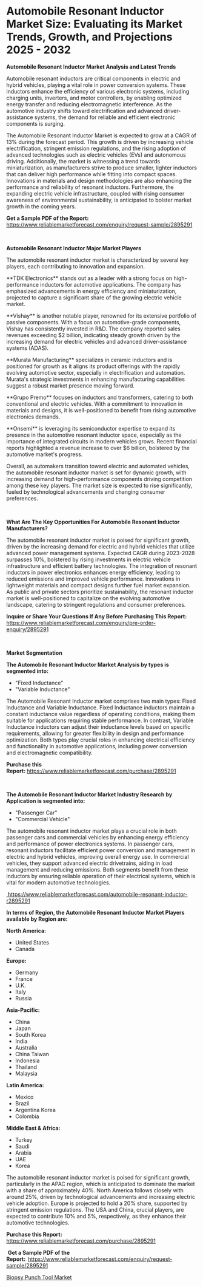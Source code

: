 <p><h1>Automobile Resonant Inductor Market Size: Evaluating its Market Trends, Growth, and Projections 2025 - 2032</h1></p><p><strong>Automobile Resonant Inductor Market Analysis and Latest Trends</strong></p>
<p><p>Automobile resonant inductors are critical components in electric and hybrid vehicles, playing a vital role in power conversion systems. These inductors enhance the efficiency of various electronic systems, including charging units, inverters, and motor controllers, by enabling optimized energy transfer and reducing electromagnetic interference. As the automotive industry shifts toward electrification and advanced driver-assistance systems, the demand for reliable and efficient electronic components is surging.</p><p>The Automobile Resonant Inductor Market is expected to grow at a CAGR of 13% during the forecast period. This growth is driven by increasing vehicle electrification, stringent emission regulations, and the rising adoption of advanced technologies such as electric vehicles (EVs) and autonomous driving. Additionally, the market is witnessing a trend towards miniaturization, as manufacturers strive to produce smaller, lighter inductors that can deliver high performance while fitting into compact spaces. Innovations in materials and design methodologies are also enhancing the performance and reliability of resonant inductors. Furthermore, the expanding electric vehicle infrastructure, coupled with rising consumer awareness of environmental sustainability, is anticipated to bolster market growth in the coming years.</p></p>
<p><strong>Get a Sample PDF of the Report:&nbsp;</strong> <a href="https://www.reliablemarketforecast.com/enquiry/request-sample/2895291?utm_campaign=2333&utm_medium=2&utm_source=Github&utm_content=ia&utm_term=15032025&utm_id=automobile-resonant-inductor">https://www.reliablemarketforecast.com/enquiry/request-sample/2895291</a></p>
<p>&nbsp;</p>
<p><strong>Automobile Resonant Inductor Major Market Players</strong></p>
<p><p>The automobile resonant inductor market is characterized by several key players, each contributing to innovation and expansion. </p><p>**TDK Electronics** stands out as a leader with a strong focus on high-performance inductors for automotive applications. The company has emphasized advancements in energy efficiency and miniaturization, projected to capture a significant share of the growing electric vehicle market.</p><p>**Vishay** is another notable player, renowned for its extensive portfolio of passive components. With a focus on automotive-grade components, Vishay has consistently invested in R&D. The company reported sales revenues exceeding $2 billion, indicating steady growth driven by the increasing demand for electric vehicles and advanced driver-assistance systems (ADAS).</p><p>**Murata Manufacturing** specializes in ceramic inductors and is positioned for growth as it aligns its product offerings with the rapidly evolving automotive sector, especially in electrification and automation. Murata's strategic investments in enhancing manufacturing capabilities suggest a robust market presence moving forward.</p><p>**Grupo Premo** focuses on inductors and transformers, catering to both conventional and electric vehicles. With a commitment to innovation in materials and designs, it is well-positioned to benefit from rising automotive electronics demands.</p><p>**Onsemi** is leveraging its semiconductor expertise to expand its presence in the automotive resonant inductor space, especially as the importance of integrated circuits in modern vehicles grows. Recent financial reports highlighted a revenue increase to over $6 billion, bolstered by the automotive market's progress.</p><p>Overall, as automakers transition toward electric and automated vehicles, the automobile resonant inductor market is set for dynamic growth, with increasing demand for high-performance components driving competition among these key players. The market size is expected to rise significantly, fueled by technological advancements and changing consumer preferences.</p></p>
<p>&nbsp;</p>
<p><strong>What Are The Key Opportunities For Automobile Resonant Inductor Manufacturers?</strong></p>
<p><p>The automobile resonant inductor market is poised for significant growth, driven by the increasing demand for electric and hybrid vehicles that utilize advanced power management systems. Expected CAGR during 2023-2028 surpasses 10%, bolstered by rising investments in electric vehicle infrastructure and efficient battery technologies. The integration of resonant inductors in power electronics enhances energy efficiency, leading to reduced emissions and improved vehicle performance. Innovations in lightweight materials and compact designs further fuel market expansion. As public and private sectors prioritize sustainability, the resonant inductor market is well-positioned to capitalize on the evolving automotive landscape, catering to stringent regulations and consumer preferences.</p></p>
<p><strong>Inquire or Share Your Questions If Any Before Purchasing This Report:</strong> <a href="https://www.reliablemarketforecast.com/enquiry/pre-order-enquiry/2895291?utm_campaign=2333&utm_medium=2&utm_source=Github&utm_content=ia&utm_term=15032025&utm_id=automobile-resonant-inductor">https://www.reliablemarketforecast.com/enquiry/pre-order-enquiry/2895291</a></p>
<p>&nbsp;</p>
<p><strong>Market Segmentation</strong></p>
<p><strong>The Automobile Resonant Inductor Market Analysis by types is segmented into:</strong></p>
<p><ul><li>"Fixed Inductance"</li><li>"Variable Inductance"</li></ul></p>
<p><p>The Automobile Resonant Inductor market comprises two main types: Fixed Inductance and Variable Inductance. Fixed Inductance inductors maintain a constant inductance value regardless of operating conditions, making them suitable for applications requiring stable performance. In contrast, Variable Inductance inductors can adjust their inductance levels based on specific requirements, allowing for greater flexibility in design and performance optimization. Both types play crucial roles in enhancing electrical efficiency and functionality in automotive applications, including power conversion and electromagnetic compatibility.</p></p>
<p><strong>Purchase this Report:&nbsp;</strong><a href="https://www.reliablemarketforecast.com/purchase/2895291?utm_campaign=2333&utm_medium=2&utm_source=Github&utm_content=ia&utm_term=15032025&utm_id=automobile-resonant-inductor">https://www.reliablemarketforecast.com/purchase/2895291</a></p>
<p>&nbsp;</p>
<p><strong>The Automobile Resonant Inductor Market Industry Research by Application is segmented into:</strong></p>
<p><ul><li>"Passenger Car"</li><li>"Commercial Vehicle"</li></ul></p>
<p><p>The automobile resonant inductor market plays a crucial role in both passenger cars and commercial vehicles by enhancing energy efficiency and performance of power electronics systems. In passenger cars, resonant inductors facilitate efficient power conversion and management in electric and hybrid vehicles, improving overall energy use. In commercial vehicles, they support advanced electric drivetrains, aiding in load management and reducing emissions. Both segments benefit from these inductors by ensuring reliable operation of their electrical systems, which is vital for modern automotive technologies.</p></p>
<p><a href="https://www.reliablemarketforecast.com/automobile-resonant-inductor-r2895291?utm_campaign=2333&utm_medium=2&utm_source=Github&utm_content=ia&utm_term=15032025&utm_id=automobile-resonant-inductor">&nbsp;https://www.reliablemarketforecast.com/automobile-resonant-inductor-r2895291</a></p>
<p><strong>In terms of Region, the Automobile Resonant Inductor Market Players available by Region are:</strong></p>
<p>
    <p> <strong> North America: </strong>
        <ul>
            <li>United States</li>
            <li>Canada</li>
        </ul>
        </p> 
    <p> <strong> Europe: </strong>
        <ul>
            <li>Germany</li>
            <li>France</li>
            <li>U.K.</li>
            <li>Italy</li>
            <li>Russia</li>
        </ul>
        </p> 
    <p> <strong> Asia-Pacific: </strong>
        <ul>
            <li>China</li>
            <li>Japan</li>
            <li>South Korea</li>
            <li>India</li>
            <li>Australia</li>
            <li>China Taiwan</li>
            <li>Indonesia</li>
            <li>Thailand</li>
            <li>Malaysia</li>
        </ul>
        </p> 
    <p> <strong> Latin America: </strong>
        <ul>
            <li>Mexico</li>
            <li>Brazil</li>
            <li>Argentina Korea</li>
            <li>Colombia</li>
        </ul>
        </p> 
    <p> <strong> Middle East & Africa: </strong>
        <ul>
            <li>Turkey</li>
            <li>Saudi</li>
            <li>Arabia</li>
            <li>UAE</li>
            <li>Korea</li>
        </ul>
    </p>
    </p>
<p><p>The automobile resonant inductor market is poised for significant growth, particularly in the APAC region, which is anticipated to dominate the market with a share of approximately 40%. North America follows closely with around 25%, driven by technological advancements and increasing electric vehicle adoption. Europe is projected to hold a 20% share, supported by stringent emission regulations. The USA and China, crucial players, are expected to contribute 10% and 5%, respectively, as they enhance their automotive technologies.</p></p>
<p><strong>Purchase this Report: </strong><a href="https://www.reliablemarketforecast.com/purchase/2895291?utm_campaign=2333&utm_medium=2&utm_source=Github&utm_content=ia&utm_term=15032025&utm_id=automobile-resonant-inductor">https://www.reliablemarketforecast.com/purchase/2895291</a></p>
<p>&nbsp;<strong>Get a Sample PDF of the Report:&nbsp;&nbsp;</strong><a href="https://www.reliablemarketforecast.com/enquiry/request-sample/2895291?utm_campaign=2333&utm_medium=2&utm_source=Github&utm_content=ia&utm_term=15032025&utm_id=automobile-resonant-inductor">https://www.reliablemarketforecast.com/enquiry/request-sample/2895291</a></p>
<p><strong></strong></p>
<p><p><a href="https://github.com/edacruz6/Market-Research-Report-List-1/blob/main/biopsy-punch-tool-market.md?utm_campaign=2333&utm_medium=2&utm_source=Github&utm_content=ia&utm_term=15032025&utm_id=automobile-resonant-inductor">Biopsy Punch Tool Market</a></p></p>
